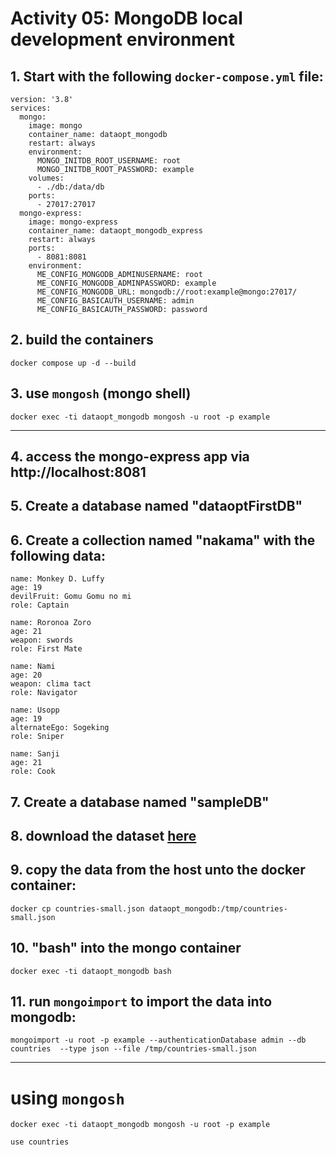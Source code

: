 # Activity 05: MongoDB local development environment

## 1. Start with the following `docker-compose.yml` file:
```
version: '3.8'
services:
  mongo:
    image: mongo
    container_name: dataopt_mongodb
    restart: always
    environment:
      MONGO_INITDB_ROOT_USERNAME: root
      MONGO_INITDB_ROOT_PASSWORD: example
    volumes:
      - ./db:/data/db
    ports:
      - 27017:27017
  mongo-express:
    image: mongo-express
    container_name: dataopt_mongodb_express
    restart: always
    ports:
      - 8081:8081
    environment:
      ME_CONFIG_MONGODB_ADMINUSERNAME: root
      ME_CONFIG_MONGODB_ADMINPASSWORD: example
      ME_CONFIG_MONGODB_URL: mongodb://root:example@mongo:27017/
      ME_CONFIG_BASICAUTH_USERNAME: admin
      ME_CONFIG_BASICAUTH_PASSWORD: password
```

## 2. build the containers
```
docker compose up -d --build
```

## 3. use `mongosh` (mongo shell)
```
docker exec -ti dataopt_mongodb mongosh -u root -p example
```

--- 

## 4. access the mongo-express app via http://localhost:8081

## 5. Create a **database** named "dataoptFirstDB"

## 6. Create a **collection** named "nakama" with the following data:

```
name: Monkey D. Luffy
age: 19
devilFruit: Gomu Gomu no mi
role: Captain

name: Roronoa Zoro
age: 21
weapon: swords
role: First Mate

name: Nami
age: 20
weapon: clima tact
role: Navigator

name: Usopp
age: 19
alternateEgo: Sogeking
role: Sniper

name: Sanji
age: 21
role: Cook
```

## 7. Create a **database** named "sampleDB"
## 8. download the dataset [here](https://github.com/ozlerhakan/mongodb-json-files/blob/master/datasets/countries-small.json)
## 9. copy the data from the host unto the docker container:
```
docker cp countries-small.json dataopt_mongodb:/tmp/countries-small.json
```
## 10. "bash" into the mongo container
```
docker exec -ti dataopt_mongodb bash
```
## 11. run `mongoimport` to import the data into mongodb:
```
mongoimport -u root -p example --authenticationDatabase admin --db countries  --type json --file /tmp/countries-small.json
```

---

# using `mongosh`
```
docker exec -ti dataopt_mongodb mongosh -u root -p example

use countries
```